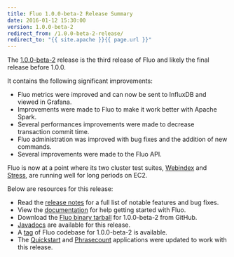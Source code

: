 ```yaml
---
title: Fluo 1.0.0-beta-2 Release Summary
date: 2016-01-12 15:30:00
version: 1.0.0-beta-2
redirect_from: /1.0.0-beta-2-release/
redirect_to: "{{ site.apache }}{{ page.url }}"
---
```


The [1.0.0-beta-2][release] release is the third release of Fluo and likely the final
release before 1.0.0.

It contains the following significant improvements:

 * Fluo metrics were improved and can now be sent to InfluxDB and viewed in Grafana.
 * Improvements were made to Fluo to make it work better with Apache Spark.
 * Several performances improvements were made to decrease transaction commit time.
 * Fluo administration was improved with bug fixes and the addition of new commands.
 * Several improvements were made to the Fluo API.

Fluo is now at a point where its two cluster test suites, [Webindex][webindex]
and [Stress][fluo-stress], are running well for long periods on EC2.

Below are resources for this release:

 * Read the [release notes][notes] for a full list of notable features and bug fixes.
 * View the [documentation][docs] for help getting started with Fluo.
 * Download the [Fluo binary tarball][release] for 1.0.0-beta-2 from GitHub.
 * [Javadocs][apidocs] are available for this release.
 * A [tag] of Fluo codebase for 1.0.0-beta-2 is available.
 * The [Quickstart] and [Phrasecount] applications were updated to work with this release.

[release]: https://github.com/fluo-io/fluo/releases/tag/1.0.0-beta-2
[notes]: /release-notes/1.0.0-beta-2/
[apidocs]: /apidocs/fluo/1.0.0-beta-2/
[docs]: /docs/fluo/1.0.0-beta-2/
[tag]: https://github.com/fluo-io/fluo/tree/1.0.0-beta-2
[Quickstart]: https://github.com/fluo-io/fluo-quickstart
[Phrasecount]: https://github.com/fluo-io/phrasecount
[webindex]: https://github.com/fluo-io/webindex
[fluo-stress]: https://github.com/fluo-io/fluo-stress
